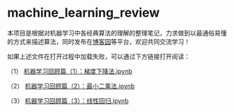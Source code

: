# machine_learning_review
本项目是根据对机器学习中各经典算法的理解的整理笔记，力求做到以最通俗易懂的方式来描述算法，同时发布在[博客园](https://www.cnblogs.com/chenhuabin/)等平台，欢迎共同交流学习！

如果上述文件在打开过程中加载失败，可以通过下方链接打开阅读：

（1） [机器学习回顾篇（1）：梯度下降法.ipynb](https://www.cnblogs.com/chenhuabin/p/11166726.html)

（2） [机器学习回顾篇（2）：最小二乘法.ipynb](https://www.cnblogs.com/chenhuabin/p/11183495.html)

（3） [机器学习回顾篇（3）：线性回归.ipynb](https://www.cnblogs.com/chenhuabin/p/11222702.html)
